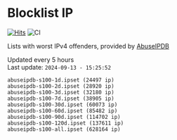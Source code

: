 # Blocklist IP

[![Hits](https://hits.seeyoufarm.com/api/count/incr/badge.svg?url=https%3A%2F%2Fgithub.com%2Fborestad%2Fblocklist-ip%2F&count_bg=%2379C83D&title_bg=%23555555&icon=&icon_color=%23E7E7E7&title=hits&edge_flat=false)](https://hits.seeyoufarm.com)  ![CI](https://img.shields.io/github/workflow/status/borestad/blocklist-ip/CI?style=flat-square)

Lists with worst IPv4 offenders, provided by [AbuseIPDB](https://www.abuseipdb.com/)

<!-- FOOTER-PLACEHOLDER -->
Updated every 5 hours<br>
Last update: `2024-09-13 - 15:25:52`
```
abuseipdb-s100-1d.ipset (24497 ip)
abuseipdb-s100-2d.ipset (28920 ip)
abuseipdb-s100-3d.ipset (32180 ip)
abuseipdb-s100-7d.ipset (38905 ip)
abuseipdb-s100-30d.ipset (60073 ip)
abuseipdb-s100-60d.ipset (85482 ip)
abuseipdb-s100-90d.ipset (114702 ip)
abuseipdb-s100-120d.ipset (137611 ip)
abuseipdb-s100-all.ipset (628164 ip)
```
